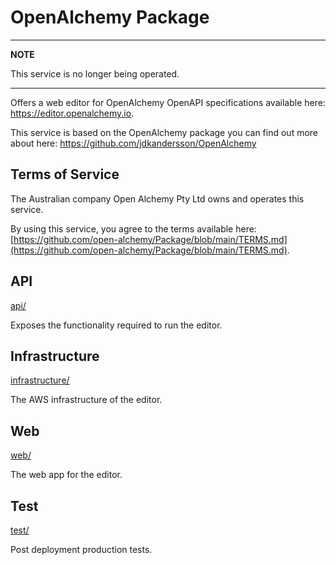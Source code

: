 # OpenAlchemy Package

---
**NOTE**

This service is no longer being operated.

---

Offers a web editor for OpenAlchemy OpenAPI specifications available here:
<https://editor.openalchemy.io>.

This service is based on the OpenAlchemy package you can find out more about
here: <https://github.com/jdkandersson/OpenAlchemy>

## Terms of Service

The Australian company Open Alchemy Pty Ltd owns and operates this service.

By using this service, you agree to the terms available here:
[https://github.com/open-alchemy/Package/blob/main/TERMS.md](https://github.com/open-alchemy/Package/blob/main/TERMS.md).

## API

[api/](api/)

Exposes the functionality required to run the editor.

## Infrastructure

[infrastructure/](infrastructure/)

The AWS infrastructure of the editor.

## Web

[web/](web/)

The web app for the editor.

## Test

[test/](test/)

Post deployment production tests.
